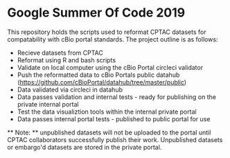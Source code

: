 # Google Summer Of Code 2019

This repository holds the scripts used to reformat CPTAC datasets for compatability with cBio portal standards. The project outline is as follows: 

* Recieve datasets from CPTAC
* Reformat using R and bash scripts
* Validate on local computer using the cBio Portal circleci validator
* Push the reformatted data to cBio Portals public datahub (https://github.com/cBioPortal/datahub/tree/master/public)
* Data validated via circleci in datahub
* Data passes validation and internal tests - ready for publishing on the private internal portal
* Test the data visualiztion tools within the internal private portal
* Data passes internal portal tests - published to public portal for use

** Note: ** unpublished datasets will not be uploaded to the portal until CPTAC collaborators successfully publish their work. Unpublished datasets or embargo'd datasets are stored in the private portal.
